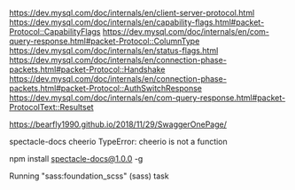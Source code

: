 https://dev.mysql.com/doc/internals/en/client-server-protocol.html
https://dev.mysql.com/doc/internals/en/capability-flags.html#packet-Protocol::CapabilityFlags
https://dev.mysql.com/doc/internals/en/com-query-response.html#packet-Protocol::ColumnType
https://dev.mysql.com/doc/internals/en/status-flags.html
https://dev.mysql.com/doc/internals/en/connection-phase-packets.html#packet-Protocol::Handshake
https://dev.mysql.com/doc/internals/en/connection-phase-packets.html#packet-Protocol::AuthSwitchResponse
https://dev.mysql.com/doc/internals/en/com-query-response.html#packet-ProtocolText::Resultset

https://bearfly1990.github.io/2018/11/29/SwaggerOnePage/

spectacle-docs cheerio TypeError: cheerio is not a function

npm install spectacle-docs@1.0.0 -g 

Running "sass:foundation_scss" (sass) task
